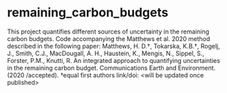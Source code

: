 # remaining_carbon_budgets
This project quantifies different sources of uncertainty in the remaining carbon budgets. Code accompanying the Matthews et al. 2020 method described in the following paper:  Matthews, H. D.†, Tokarska, K.B.†, Rogelj, J., Smith, C.J., MacDougall, A. H., Haustein, K., Mengis, N., Sippel, S., Forster, P.M., Knutti, R. An integrated approach to quantifying uncertainties in the remaining carbon budget. Communications Earth and Environment. (2020 /accepted). †equal first authors link/doi: &lt;will be updated once published>       
